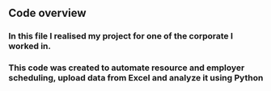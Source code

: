 ## Code overview

### In this file I realised my project for one of the corporate I worked in. 
### This code was created to automate resource and employer scheduling, upload data from Excel and analyze it using Python
